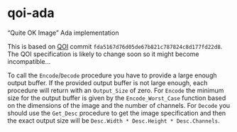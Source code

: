 # qoi-ada
“Quite OK Image” Ada implementation

This is based on [QOI](https://github.com/phoboslab/qoi) commit
`fda5167d76d05de67b821c787824c8d177fd22d8`. The QOI specification is likely to
change soon so it might become incompatible...

To call the `Encode`/`Decode` procedure you have to provide a large enough
output buffer. If the provided output buffer is not large enough, each
procedure will return with an `Output_Size` of zero. For `Encode` the minimum
size for the output buffer is given by the `Encode_Worst_Case` function based
on the dimensions of the image and the number of channels. For `Decode` you
should use the `Get_Desc` procedure to get the image specification and then the
exact output size will be `Desc.Width * Desc.Height * Desc.Channels`.

